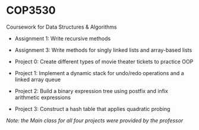# COP3530
Coursework for Data Structures & Algorithms

- Assignment 1: Write recursive methods
- Assignment 3: Write methods for singly linked lists and array-based lists

- Project 0: Create different types of movie theater tickets to practice OOP
- Project 1: Implement a dynamic stack for undo/redo operations and a linked array queue
- Project 2: Build a binary expression tree using postfix and infix arithmetic expressions
- Project 3: Construct a hash table that applies quadratic probing

*Note: the Main class for all four projects were provided by the professor*

